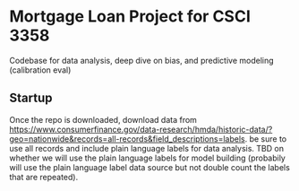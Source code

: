 # Mortgage Loan Project for CSCI 3358

Codebase for data analysis, deep dive on bias, and predictive modeling (calibration eval)

## Startup
Once the repo is downloaded, download data from https://www.consumerfinance.gov/data-research/hmda/historic-data/?geo=nationwide&records=all-records&field_descriptions=labels. be sure to use all records and include plain language labels for data analysis. TBD on whether we will use the plain language labels for model building (probabily will use the plain language label data source but not double count the labels that are repeated).